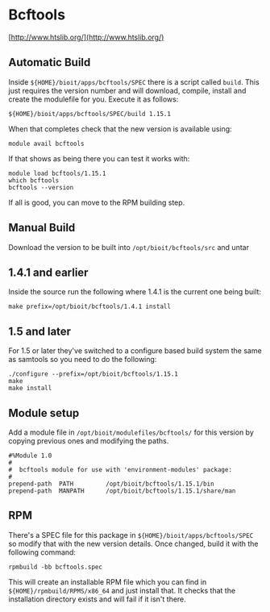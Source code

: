 # Bcftools

[http://www.htslib.org/](http://www.htslib.org/)

## Automatic Build

Inside `${HOME}/bioit/apps/bcftools/SPEC` there is a script called `build`. This just requires the version number and will download, compile, install and create the modulefile for you. Execute it as follows:

    ${HOME}/bioit/apps/bcftools/SPEC/build 1.15.1

When that completes check that the new version is available using:

    module avail bcftools

If that shows as being there you can test it works with:

    module load bcftools/1.15.1
    which bcftools
    bcftools --version

If all is good, you can move to the RPM building step.

## Manual Build

Download the version to be built into `/opt/bioit/bcftools/src` and untar

## 1.4.1 and earlier

Inside the source run the following where 1.4.1 is the current one being built:

    make prefix=/opt/bioit/bcftools/1.4.1 install

## 1.5 and later

For 1.5 or later they've switched to a configure based build system the same as samtools so you need to do the following:

    ./configure --prefix=/opt/bioit/bcftools/1.15.1
    make
    make install

## Module setup

Add a module file in `/opt/bioit/modulefiles/bcftools/` for this version by copying previous ones and modifying the paths.

    #%Module 1.0
    #
    #  bcftools module for use with 'environment-modules' package:
    #
    prepend-path  PATH         /opt/bioit/bcftools/1.15.1/bin
    prepend-path  MANPATH      /opt/bioit/bcftools/1.15.1/share/man

## RPM

There's a SPEC file for this package in `${HOME}/bioit/apps/bcftools/SPEC` so modify that with the new version details. Once changed, build it with the following command:

    rpmbuild -bb bcftools.spec

This will create an installable RPM file which you can find in `${HOME}/rpmbuild/RPMS/x86_64` and just install that. It checks that the installation directory exists and will fail if it isn't there.
